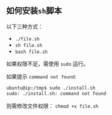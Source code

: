 ## 如何安装`sh`脚本

以下三种方式：
- `./file.sh`
- `sh file.sh`
- `bash file.sh`  

如果权限不足，需使用 `sudo` 运行。

如果提示 `command not found`:  
```bash
ubuntu@ip:/tmp$ sudo ./install.sh
sudo: ./install.sh: command not found
```
则需修改文件权限： `chmod +x file.sh`

